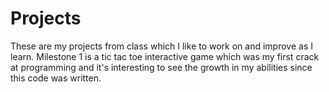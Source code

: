# Projects
These are my projects from class which I like to work on and improve as I learn. 
Milestone 1 is a tic tac toe interactive game which was my first crack at programming and it's interesting to see the growth in my abilities since this code was written.
